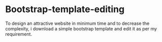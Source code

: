 # Bootstrap-template-editing
To design an attractive website in minimum time and to decrease the complexity, i download a simple bootstrap template and edit it as per my requirement.
